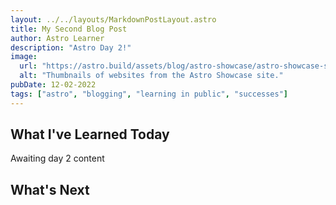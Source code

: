 ```yaml
---
layout: ../../layouts/MarkdownPostLayout.astro
title: My Second Blog Post
author: Astro Learner
description: "Astro Day 2!"
image:
  url: "https://astro.build/assets/blog/astro-showcase/astro-showcase-screenshot.jpg"
  alt: "Thumbnails of websites from the Astro Showcase site."
pubDate: 12-02-2022
tags: ["astro", "blogging", "learning in public", "successes"]
---
```

## What I've Learned Today 
Awaiting day 2 content

## What's Next